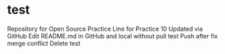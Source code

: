 # test
Repository for Open Source Practice
Line for Practice 10
Updated via GitHub
Edit README.md in GitHub and local without pull test
Push after fix merge conflict
Delete test